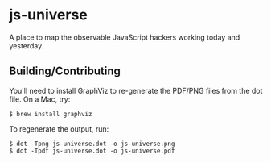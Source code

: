 js-universe
===========

A place to map the observable JavaScript hackers working today and yesterday.

Building/Contributing
---------------------

You'll need to install GraphViz to re-generate the PDF/PNG files from the dot file. On a Mac, try:

```
$ brew install graphviz
```

To regenerate the output, run:

```
$ dot -Tpng js-universe.dot -o js-universe.png
$ dot -Tpdf js-universe.dot -o js-universe.pdf
```
